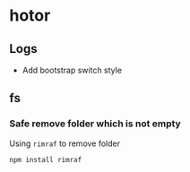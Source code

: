 # hotor

## Logs ##
* Add bootstrap switch style

## fs

### Safe remove folder which is not empty

Using `rimraf` to remove folder

```cmd
npm install rimraf
```
